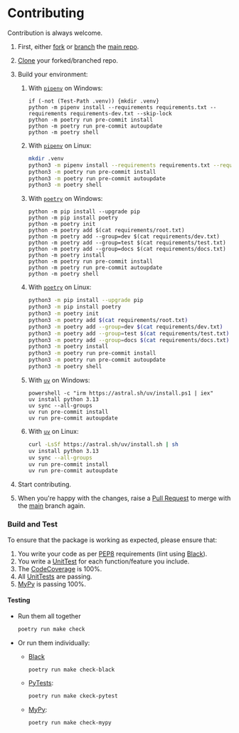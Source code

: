 # Contributing

Contribution is always welcome.

1. First, either [fork][github-fork] or [branch][github-branch] the [main repo][github-repo].

2. [Clone][github-clone] your forked/branched repo.

3. Build your environment:

    1. With [`pipenv`][pipenv] on Windows:

        ```pwsh
        if (-not (Test-Path .venv)) {mkdir .venv}
        python -m pipenv install --requirements requirements.txt --requirements requirements-dev.txt --skip-lock
        python -m poetry run pre-commit install
        python -m poetry run pre-commit autoupdate
        python -m poetry shell
        ```

    2. With [`pipenv`][pipenv] on Linux:

        ```sh
        mkdir .venv
        python3 -m pipenv install --requirements requirements.txt --requirements requirements-dev.txt --skip-lock
        python3 -m poetry run pre-commit install
        python3 -m poetry run pre-commit autoupdate
        python3 -m poetry shell
        ```

    3. With [`poetry`][poetry] on Windows:

        ```pwsh
        python -m pip install --upgrade pip
        python -m pip install poetry
        python -m poetry init
        python -m poetry add $(cat requirements/root.txt)
        python -m poetry add --group=dev $(cat requirements/dev.txt)
        python -m poetry add --group=test $(cat requirements/test.txt)
        python -m poetry add --group=docs $(cat requirements/docs.txt)
        python -m poetry install
        python -m poetry run pre-commit install
        python -m poetry run pre-commit autoupdate
        python -m poetry shell
        ```

    4. With [`poetry`][poetry] on Linux:

        ```sh
        python3 -m pip install --upgrade pip
        python3 -m pip install poetry
        python3 -m poetry init
        python3 -m poetry add $(cat requirements/root.txt)
        python3 -m poetry add --group=dev $(cat requirements/dev.txt)
        python3 -m poetry add --group=test $(cat requirements/test.txt)
        python3 -m poetry add --group=docs $(cat requirements/docs.txt)
        python3 -m poetry install
        python3 -m poetry run pre-commit install
        python3 -m poetry run pre-commit autoupdate
        python3 -m poetry shell
        ```

    5. With [`uv`][uv] on Windows:

        ```pwsh
        powershell -c "irm https://astral.sh/uv/install.ps1 | iex"
        uv install python 3.13
        uv sync --all-groups
        uv run pre-commit install
        uv run pre-commit autoupdate
        ```

    6. With [`uv`][uv] on Linux:

        ```sh
        curl -LsSf https://astral.sh/uv/install.sh | sh
        uv install python 3.13
        uv sync --all-groups
        uv run pre-commit install
        uv run pre-commit autoupdate
        ```

4. Start contributing.

5. When you're happy with the changes, raise a [Pull Request][github-pr] to merge with the [main][github-repo] branch again.


### Build and Test

To ensure that the package is working as expected, please ensure that:

1. You write your code as per [PEP8][pep8] requirements (lint using [Black][black]).
2. You write a [UnitTest][unittest] for each function/feature you include.
3. The [CodeCoverage][codecov] is 100%.
4. All [UnitTests][pytest] are passing.
5. [MyPy][mypy] is passing 100%.


#### Testing

- Run them all together

    ```sh
    poetry run make check
    ```

- Or run them individually:

    - [Black][black]
        ```pysh
        poetry run make check-black
        ```

    - [PyTests][pytest]:
        ```sh
        poetry run make ckeck-pytest
        ```

    - [MyPy][mypy]:
        ```sh
        poetry run make check-mypy
        ```

[github-fork]: https://docs.github.com/en/pull-requests/collaborating-with-pull-requests/working-with-forks/fork-a-repo
[github-branch]: https://docs.github.com/en/pull-requests/collaborating-with-pull-requests/proposing-changes-to-your-work-with-pull-requests/about-branches
[github-repo]: https://github.com/data-science-extensions/toolbox-pyspark
[github-clone]: https://docs.github.com/en/repositories/creating-and-managing-repositories/cloning-a-repository
[pipenv]: https://github.com/pypa/pipenv
[poetry]: https://python-poetry.org
[uv]: https://docs.astral.sh/uv/
[github-pr]: https://docs.github.com/en/pull-requests/collaborating-with-pull-requests/proposing-changes-to-your-work-with-pull-requests/about-pull-requests
[pep8]: https://peps.python.org/pep-0008/
[unittest]: https://docs.python.org/3/library/unittest.html
[codecov]: https://codecov.io/
[pytest]: https://docs.pytest.org
[mypy]: https://www.mypy-lang.org/
[black]: https://black.readthedocs.io/

